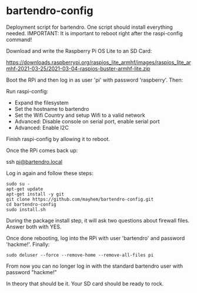 # bartendro-config

Deployment script for bartendro. One script should install everything needed.
IMPORTANT: It is important to reboot right after the raspi-config command!

Download and write the Raspberry Pi OS Lite to an SD Card:
   
   https://downloads.raspberrypi.org/raspios_lite_armhf/images/raspios_lite_armhf-2021-03-25/2021-03-04-raspios-buster-armhf-lite.zip

Boot the RPi and then log in as user 'pi' with password 'raspberry'. Then:

Run raspi-config:
* Expand the filesystem
* Set the hostname to bartendro
* Set the Wifi Country and setup Wifi to a valid network
* Advanced: Disable console on serial port, enable serial port
* Advanced: Enable I2C

Finish raspi-config by allowing it to reboot. 

Once the RPi comes back up: 

   ssh pi@bartendro.local

Log in again and follow these steps:

```
sudo su -
apt-get update
apt-get install -y git
git clone https://github.com/mayhem/bartendro-config.git
cd bartendro-config
sudo install.sh
```

During the package install step, it will ask two questions about firewall files. Answer both with YES.

Once done rebooting, log into the RPi with user 'bartendro' and password 'hackme!'. 
Finally:

    sudo deluser --force --remove-home --remove-all-files pi

From now you can no longer log in with the standard bartendro user with password "hackme!"

In theory that should be it. Your SD card should be ready to rock.
